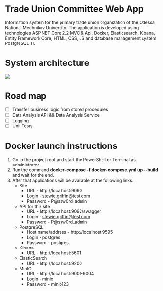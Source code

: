 # Trade Union Committee Web App
Information system for the primary trade union organization of the Odessa National Mechnikov University. The application is developed using technologies ASP.NET Core 2.2 MVC &amp; Api, Docker, Elasticsearch, Kibana, Entity Framework Core, HTML, CSS, JS and database management system PostgreSQL 11.

# System architecture
![](https://github.com/zavada-sergey/TradeUnionCommittee.WebApp.Core/blob/master/blob/System%20Architecture.png)

# Road map
- [ ] Transfer business logic from stored procedures
- [ ] Data Analysis API && Data Analysis Service
- [ ] Logging
- [ ] Unit Tests

# Docker launch instructions
1. Go to the project root and start the PowerShell or Terminal as administrator.
2. Run the command **docker-compose -f docker-compose.yml up --build** and wait for the end.
3. After that applications will be available at the following links.
    - Site
        - URL - http://localhost:9090
        - Login - stewie.griffin@test.com
        - Password - P@ssw0rd_admin
    - API for this site
        - URL - http://localhost:9092/swagger
        - Login - stewie.griffin@test.com
        - Password - P@ssw0rd_admin
    - PostgreSQL
        - Host name/address - http://localhost:9595
        - Login - postgres 
        - Password - postgres.
    - Kibana 
        - URL - http://localhost:5601
    - ElasticSearch
        - URL - http://localhost:9200
    - MinIO
        - URL - http://localhost:9001-9004
        - Login - minio
        - Password - minio123
